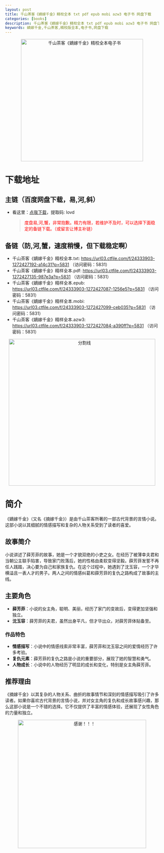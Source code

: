 ```yaml
---
layout: post
title: 千山茶客《嫡嫁千金》精校全本 txt pdf epub mobi azw3 电子书 网盘下载
categories: [books]
description: 千山茶客《嫡嫁千金》精校全本 txt pdf epub mobi azw3 电子书 网盘下载：https://qweree.cn/index.php/399/
keywords: 嫡嫁千金,千山茶客,精校版全本,电子书,网盘下载
---
```


<div align="center"><img src="https://pic.imgdb.cn/item/666d2c16d9c307b7e98c16fe.jpg" alt="千山茶客《嫡嫁千金》精校全本电子书" width="400px" height="auto"></div>

# 下载地址

## 主链（百度网盘下载，易,河,斜）

- 看这里：[点我下载](https://pan.baidu.com/s/1qZRtufNxueSwGGkzsLIB5A?pwd=lovd)，提取码: lovd

  > <p style="color:red" >度盘易,河,蟹，非常抱歉。精力有限，若维护不及时，可以选择下面稳定的备链下载。（或留言让博主补链）</p>

## 备链（防,河,蟹，速度稍慢，但下载稳定啊）

- 千山茶客《嫡嫁千金》精校全本.txt: <https://url03.ctfile.com/f/24333903-1272427192-a14c31?p=5831> （访问密码：5831）
- 千山茶客《嫡嫁千金》精样全本.pdf: <https://url03.ctfile.com/f/24333903-1272427135-987e3a?p=5831> （访问密码：5831）
- 千山茶客《嫡嫁千金》精样全本.epub: <https://url03.ctfile.com/f/24333903-1272427087-1256e5?p=5831> （访问密码：5831）
- 千山茶客《嫡嫁千金》精样全本.mobi: <https://url03.ctfile.com/f/24333903-1272427099-ceb035?p=5831> （访问密码：5831）
- 千山茶客《嫡嫁千金》精样全本.azw3: <https://url03.ctfile.com/f/24333903-1272427084-a390ff?p=5831> （访问密码：5831）

<div align="center"><img src="https://pic.imgdb.cn/item/6612476468eb935713c85291.gif" alt="分割线" width="480px" height="auto"/></div>

# 简介

《嫡嫁千金》（又名《摘嫁千金》）是由千山茶客所著的一部古代背景的言情小说。这部小说以其细腻的情感描写和复杂的人物关系受到了读者的喜爱。

## 故事简介

小说讲述了薛芳菲的故事，她是一个才貌双绝的小吏之女。在经历了被薄幸夫君和当朝公主联手陷害，导致家门败落后，她的性格由柔软变得坚毅。薛芳菲发誓不再任人践踏，决心要为自己和家族复仇。在这个过程中，她遇到了沈玉容，一个才华横溢且一表人才的男子。两人之间的情感纠葛和薛芳菲的复仇之路构成了故事的主线。

## 主要角色

- **薛芳菲**：小说的女主角，聪明、美丽，经历了家门的变故后，变得更加坚强和独立。
- **沈玉容**：薛芳菲的夫君，虽然出身平凡，但才华出众，对薛芳菲体贴备至。

### 作品特色

- **情感描写**：小说中的情感线索非常丰富，薛芳菲和沈玉容之间的爱情经历了许多考验。
- **复仇元素**：薛芳菲的复仇之路是小说的重要部分，展现了她的智慧和勇气。
- **人物成长**：小说中的人物经历了明显的成长和变化，特别是女主角薛芳菲。

## 推荐理由

《摘嫁千金》以其复杂的人物关系、曲折的故事情节和深刻的情感描写吸引了许多读者。如果你喜欢古代背景的言情小说，并对女主角的复仇和成长故事感兴趣，那么这部小说是一个不错的选择。它不仅提供了丰富的情感体验，还展现了女性角色的力量和独立。

<div align="center"><img src="https://pic.imgdb.cn/item/661246bf68eb935713c7f81c.gif" alt="感谢！！！" width="420px" height="auto"/></div>

